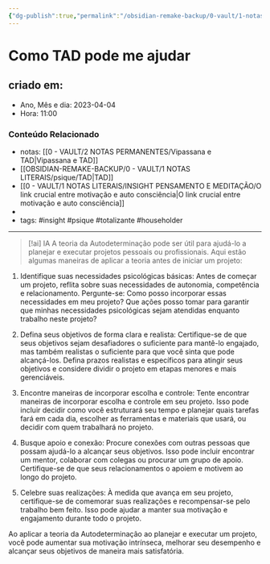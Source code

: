 ```yaml
---
{"dg-publish":true,"permalink":"/obsidian-remake-backup/0-vault/1-notas-literais/psique/como-tad-pode-me-ajudar/","tags":["insight","psique","totalizante","householder"],"dgHomeLink":true,"dgShowLocalGraph":true,"dgShowFileTree":true,"dgEnableSearch":true,"noteIcon":""}
---
```


# Como TAD pode me ajudar

## criado em: 
-  Ano, Mês e dia: 2023-04-04
- Hora: 11:00

### Conteúdo Relacionado
- notas: [[0 - VAULT/2 NOTAS PERMANENTES/Vipassana e TAD\|Vipassana e TAD]]
- [[OBSIDIAN-REMAKE-BACKUP/0 - VAULT/1 NOTAS LITERAIS/psique/TAD\|TAD]]
- [[0 - VAULT/1 NOTAS LITERAIS/INSIGHT PENSAMENTO E MEDITAÇÃO/O link crucial entre motivação e auto consciência\|O link crucial entre motivação e auto consciência]]
- 
- tags: #insight #psique #totalizante #householder
---


> [!ai] IA
> A teoria da Autodeterminação pode ser útil para ajudá-lo a planejar e executar projetos pessoais ou profissionais. Aqui estão algumas maneiras de aplicar a teoria antes de iniciar um projeto:

1.  Identifique suas necessidades psicológicas básicas: Antes de começar um projeto, reflita sobre suas necessidades de autonomia, competência e relacionamento. Pergunte-se: Como posso incorporar essas necessidades em meu projeto? Que ações posso tomar para garantir que minhas necessidades psicológicas sejam atendidas enquanto trabalho neste projeto?
    
2.  Defina seus objetivos de forma clara e realista: Certifique-se de que seus objetivos sejam desafiadores o suficiente para mantê-lo engajado, mas também realistas o suficiente para que você sinta que pode alcançá-los. Defina prazos realistas e específicos para atingir seus objetivos e considere dividir o projeto em etapas menores e mais gerenciáveis.
    
3.  Encontre maneiras de incorporar escolha e controle: Tente encontrar maneiras de incorporar escolha e controle em seu projeto. Isso pode incluir decidir como você estruturará seu tempo e planejar quais tarefas fará em cada dia, escolher as ferramentas e materiais que usará, ou decidir com quem trabalhará no projeto.
    
4.  Busque apoio e conexão: Procure conexões com outras pessoas que possam ajudá-lo a alcançar seus objetivos. Isso pode incluir encontrar um mentor, colaborar com colegas ou procurar um grupo de apoio. Certifique-se de que seus relacionamentos o apoiem e motivem ao longo do projeto.
    
5.  Celebre suas realizações: À medida que avança em seu projeto, certifique-se de comemorar suas realizações e recompensar-se pelo trabalho bem feito. Isso pode ajudar a manter sua motivação e engajamento durante todo o projeto.
    

Ao aplicar a teoria da Autodeterminação ao planejar e executar um projeto, você pode aumentar sua motivação intrínseca, melhorar seu desempenho e alcançar seus objetivos de maneira mais satisfatória.